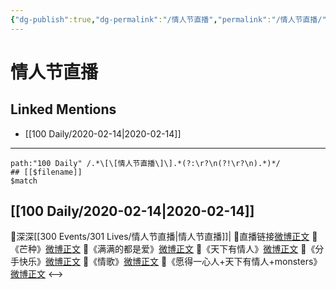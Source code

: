 ```yaml
---
{"dg-publish":true,"dg-permalink":"/情人节直播","permalink":"/情人节直播/","created":"2023-04-02T21:08:54.000+08:00","updated":"2023-04-10T16:21:06.000+08:00"}
---
```


# 情人节直播

## Linked Mentions
- [[100 Daily/2020-02-14\|2020-02-14]]


---

```expander
path:"100 Daily" /.*\[\[情人节直播\]\].*(?:\r?\n(?!\r?\n).*)*/
## [[$filename]]
$match
```
## [[100 Daily/2020-02-14\|2020-02-14]]
🎵深深[[300 Events/301 Lives/情人节直播\|情人节直播]]|
🌿直播链接[微博正文](https://m.weibo.cn/6466290670/4471963659547025)
🌿《芒种》[微博正文](https://m.weibo.cn/6466290670/4471973285248902)
🌿《满满的都是爱》[微博正文](https://m.weibo.cn/6466290670/4471973725842509)
🌿《天下有情人》[微博正文](https://m.weibo.cn/6466290670/4471974988703127)
🌿《分手快乐》[微博正文](https://m.weibo.cn/6466290670/4471979052625171)
🌿《情歌》[微博正文](https://m.weibo.cn/6466290670/4471982206259019)
🌿《愿得一心人+天下有情人+monsters》
[微博正文](https://m.weibo.cn/6466290670/4471986895833862)
<-->